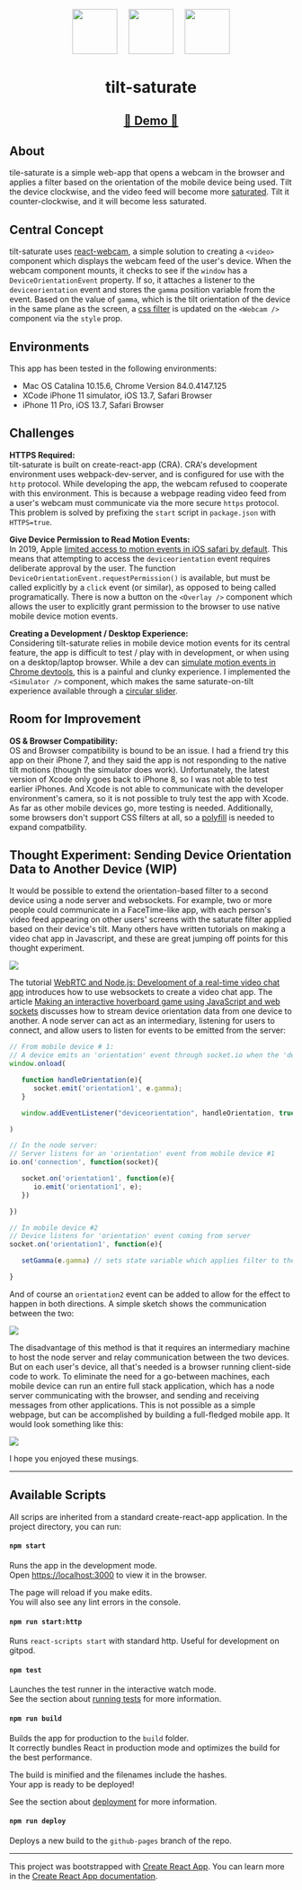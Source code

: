 <p align="center">
   <img src="/assets/tilt-left.png" width="80px">&nbsp;&nbsp;&nbsp;&nbsp;
   <img src="/assets/tilt-icon.png" width="80px">&nbsp;&nbsp;&nbsp;&nbsp;
   <img src="/assets/tilt-right.png" width="80px">
   <h1 align="center">tilt-saturate</h1>
</p>

<p align="center">
</p>

<p align="center">
   <h2 align="center"><a href="https://slutske22.github.io/tilt-saturate">&#128064; Demo &#128064;</a></h2>
</p>

## About

tile-saturate is a simple web-app that opens a webcam in the browser and applies a filter based on the orientation of the mobile device being used. Tilt the device clockwise, and the video feed will become more [saturated](https://photographylife.com/what-is-saturation-and-how-to-get-optimal-saturation). Tilt it counter-clockwise, and it will become less saturated.

## Central Concept

tilt-saturate uses [react-webcam](https://github.com/mozmorris/react-webcam), a simple solution to creating a `<video>` component which displays the webcam feed of the user's device. When the webcam component mounts, it checks to see if the `window` has a `DeviceOrientationEvent` property. If so, it attaches a listener to the `deviceorientation` event and stores the `gamma` position variable from the event. Based on the value of `gamma`, which is the tilt orientation of the device in the same plane as the screen, a [css filter](https://developer.mozilla.org/en-US/docs/Web/CSS/filter) is updated on the `<Webcam />` component via the `style` prop.

## Environments

This app has been tested in the following environments:

-  Mac OS Catalina 10.15.6, Chrome Version 84.0.4147.125
-  XCode iPhone 11 simulator, iOS 13.7, Safari Browser
-  iPhone 11 Pro, iOS 13.7, Safari Browser

## Challenges

**HTTPS Required:**<br>
tilt-saturate is built on create-react-app (CRA). CRA's development environment uses webpack-dev-server, and is configured for use with the `http` protocol. While developing the app, the webcam refused to cooperate with this environment. This is because a webpage reading video feed from a user's webcam must communicate via the more secure `https` protocol. This problem is solved by prefixing the `start` script in `package.json` with `HTTPS=true`.

**Give Device Permission to Read Motion Events:**<br>
In 2019, Apple [limited access to motion events in iOS safari by default](https://www.macrumors.com/2019/02/04/ios-12-2-safari-motion-orientation-access-toggle/). This means that attempting to access the `deviceorientation` event requires deliberate approval by the user. The function `DeviceOrientationEvent.requestPermission()` is available, but must be called explicitly by a `click` event (or similar), as opposed to being called programatically. There is now a button on the `<Overlay />` component which allows the user to explicitly grant permission to the browser to use native mobile device motion events.

**Creating a Development / Desktop Experience:**<br>
Considering tilt-saturate relies in mobile device motion events for its central feature, the app is difficult to test / play with in development, or when using on a desktop/laptop browser. While a dev can [simulate motion events in Chrome devtools](https://developers.google.com/web/tools/chrome-devtools/device-mode/orientation), this is a painful and clunky experience. I implemented the `<Simulator />` component, which makes the same saturate-on-tilt experience available through a [circular slider](https://github.com/petecorreia/react-circular-input).

## Room for Improvement

**OS & Browser Compatibility:**<br>
OS and Browser compatibility is bound to be an issue. I had a friend try this app on their iPhone 7, and they said the app is not responding to the native tilt motions (though the simulator does work). Unfortunately, the latest version of Xcode only goes back to iPhone 8, so I was not able to test earlier iPhones. And Xcode is not able to communicate with the developer environment's camera, so it is not possible to truly test the app with Xcode. As far as other mobile devices go, more testing is needed. Additionally, some browsers don't support CSS filters at all, so a [polyfill](https://github.com/Schepp/CSS-Filters-Polyfill) is needed to expand compatbility.

## Thought Experiment: Sending Device Orientation Data to Another Device (WIP)

It would be possible to extend the orientation-based filter to a second device using a node server and websockets. For example, two or more people could communicate in a FaceTime-like app, with each person's video feed appearing on other users' screens with the saturate filter applied based on their device's tilt. Many others have written tutorials on making a video chat app in Javascript, and these are great jumping off points for this thought experiment.

<img src="/assets/invent-the-universe.png">

The tutorial [WebRTC and Node.js: Development of a real-time video chat app](https://tsh.io/blog/how-to-write-video-chat-app-using-webrtc-and-nodejs/) introduces how to use websockets to create a video chat app. The article [Making an interactive hoverboard game using JavaScript and web sockets](https://medium.com/@devdevcharlie/hvbrd-c6266ee31461) discusses how to stream device orientation data from one device to another. A node server can act as an intermediary, listening for users to connect, and allow users to listen for events to be emitted from the server:

```Javascript
// From mobile device # 1:
// A device emits an 'orientation' event through socket.io when the 'deviceorientation' event fires
window.onload(

   function handleOrientation(e){
      socket.emit('orientation1', e.gamma);
   }

   window.addEventListener("deviceorientation", handleOrientation, true);

)
```

```Javascript
// In the node server:
// Server listens for an 'orientation' event from mobile device #1
io.on('connection', function(socket){

   socket.on('orientation1', function(e){
      io.emit('orientation1', e);
   })

})
```

```Javascript
// In mobile device #2
// Device listens for 'orientation' event coming from server
socket.on('orientation1', function(e){

   setGamma(e.gamma) // sets state variable which applies filter to the <video> element

}
```

And of course an `orientation2` event can be added to allow for the effect to happen in both directions. A simple sketch shows the communication between the two:

<img src="/assets/tilt-diagram.png">

The disadvantage of this method is that it requires an intermediary machine to host the node server and relay communication between the two devices. But on each user's device, all that's needed is a browser running client-side code to work. To eliminate the need for a go-between machines, each mobile device can run an entire full stack application, which has a node server communicating with the browser, and sending and receiving messages from other applications. This is not possible as a simple webpage, but can be accomplished by building a full-fledged mobile app. It would look something like this:

<img src="/assets/tilt-fullstack-diag.png">

I hope you enjoyed these musings.

<hr>

## Available Scripts

All scrips are inherited from a standard create-react-app application. In the project directory, you can run:

#### `npm start`

Runs the app in the development mode.<br />
Open [https://localhost:3000](https://localhost:3000) to view it in the browser.

The page will reload if you make edits.<br />
You will also see any lint errors in the console.

#### `npm run start:http`

Runs `react-scripts start` with standard http. Useful for development on gitpod.

#### `npm test`

Launches the test runner in the interactive watch mode.<br />
See the section about [running tests](https://facebook.github.io/create-react-app/docs/running-tests) for more information.

#### `npm run build`

Builds the app for production to the `build` folder.<br />
It correctly bundles React in production mode and optimizes the build for the best performance.

The build is minified and the filenames include the hashes.<br />
Your app is ready to be deployed!

See the section about [deployment](https://facebook.github.io/create-react-app/docs/deployment) for more information.

#### `npm run deploy`

Deploys a new build to the `github-pages` branch of the repo.

<hr>

This project was bootstrapped with [Create React App](https://github.com/facebook/create-react-app).
You can learn more in the [Create React App documentation](https://facebook.github.io/create-react-app/docs/getting-started).

```

```
